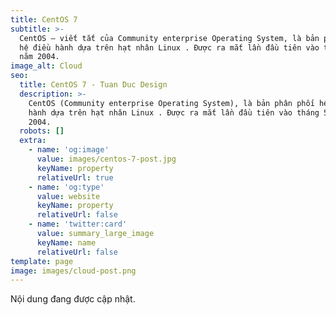 ```yaml
---
title: CentOS 7
subtitle: >-
  CentOS – viết tắt của Community enterprise Operating System, là bản phân phối
  hệ điều hành dựa trên hạt nhân Linux . Được ra mắt lần đầu tiên vào tháng 5
  năm 2004.
image_alt: Cloud
seo:
  title: CentOS 7 - Tuan Duc Design
  description: >-
    CentOS (Community enterprise Operating System), là bản phân phối hệ điều
    hành dựa trên hạt nhân Linux . Được ra mắt lần đầu tiên vào tháng 5 năm
    2004.
  robots: []
  extra:
    - name: 'og:image'
      value: images/centos-7-post.jpg
      keyName: property
      relativeUrl: true
    - name: 'og:type'
      value: website
      keyName: property
      relativeUrl: false
    - name: 'twitter:card'
      value: summary_large_image
      keyName: name
      relativeUrl: false
template: page
image: images/cloud-post.png
---
```

Nội dung đang được cập nhật.
